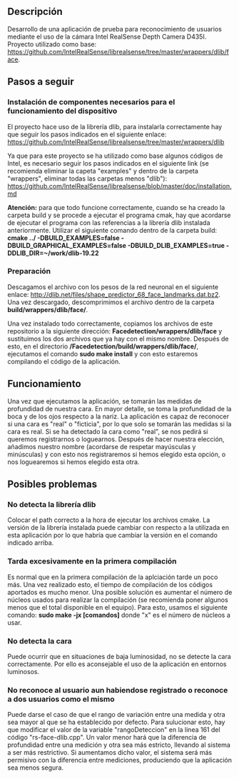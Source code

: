 ## Descripción
Desarrollo de una aplicación de prueba para reconocimiento de usuarios mediante el uso de la cámara Intel RealSense Depth Camera D435I. Proyecto utilizado como base: https://github.com/IntelRealSense/librealsense/tree/master/wrappers/dlib/face.
## Pasos a seguir
### Instalación de componentes necesarios para el funcionamiento del dispositivo
El proyecto hace uso de la librería dlib, para instalarla correctamente hay que seguir los pasos indicados en el siguiente enlace: https://github.com/IntelRealSense/librealsense/tree/master/wrappers/dlib

Ya que para este proyecto se ha utilizado como base algunos códigos de Intel, es necesario seguir los pasos indicados en el siguiente link (se recomienda eliminar la capeta "examples" y dentro de la carpeta "wrappers", eliminar todas las carpetas menos "dlib"): https://github.com/IntelRealSense/librealsense/blob/master/doc/installation.md


**Atención:** para que todo funcione correctamente, cuando se ha creado la carpeta build y se procede a ejecutar el programa cmak, hay que acordarse de ejecutar el programa con las referencias a la librería dlib instalada anteriormente. Utilizar el siguiente comando dentro de la carpeta build: **cmake ../ -DBUILD_EXAMPLES=false -DBUILD_GRAPHICAL_EXAMPLES=false -DBUILD_DLIB_EXAMPLES=true -DDLIB_DIR=~/work/dlib-19.22** 

### Preparación
Descagamos el archivo con los pesos de la red neuronal en el siguiente enlace: http://dlib.net/files/shape_predictor_68_face_landmarks.dat.bz2. Una vez descargado, descomprimimos el archivo dentro de la carpeta **build/wrappers/dlib/face/**.

Una vez instalado todo correctamente, copiamos los archivos de este repositorio a la siguiente dirección: **Facedetection/wrappers/dlib/face** y sustituimos los dos archivos que ya hay con el mismo nombre. Después de esto, en el directorio **/Facedetection/build/wrappers/dlib/face/**, ejecutamos el comando **sudo make install** y con esto estaremos compilando el código de la aplicación.

## Funcionamiento
Una vez que ejecutamos la aplicación, se tomarán las medidas de profundidad de nuestra cara. En mayor detalle, se toma la profundidad de la boca y de los ojos respecto a la nariz.
La aplicación es capaz de reconocer si una cara es "real" o "ficticia", por lo que solo se tomarán las medidas si la cara es real. Si se ha detectado la cara como "real", se nos pedirá si queremos registrarnos o loguearnos.
Después de hacer nuestra elección, añadimos nuestro nombre (acordarse de respetar mayúsculas y minúsculas) y con esto nos registraremos si hemos elegido esta opción, o nos loguearemos si hemos elegido esta otra.

## Posibles problemas
### No detecta la librería dlib 
Colocar el path correcto a la hora de ejecutar los archivos cmake. La versión de la librería instalada puede cambiar con respecto a la utilizada en esta aplicación por lo que habría que cambiar la versión en el comando indicado arriba.

### Tarda excesivamente en la primera compilación
Es normal que en la primera compilación de la aplciación tarde un poco más. Una vez realizado esto, el tiempo de compilación de los códigos aportados es mucho menor.
Una posible solución es aumentar el número de núcleos usados para realizar la compilación (se recomienda poner algunos menos que el total disponible en el equipo). Para esto, usamos el siguiente comando: **sudo make -jx [comandos]** donde "x" es el número de núcleos a usar.

### No detecta la cara
Puede ocurrir que en situaciones de baja luminosidad, no se detecte la cara correctamente. Por ello es aconsejable el uso de la aplicación en entornos luminosos.

### No reconoce al usuario aun habiendose registrado o reconoce a dos usuarios como el mismo
Puede darse el caso de que el rango de variación entre una medida y otra sea mayor al que se ha establecido por defecto. Para sulucionar esto, hay que modificar el valor de la variable "rangoDeteccion" en la linea 161 del código "rs-face-dlib.cpp". Un valor menor hará que la diferencia de profundidad entre una medición y otra sea más estricto, llevando al sistema a ser más restrictivo. Si aumentamos dicho valor, el sistema será más permisivo con la diferencia entre mediciones, produciendo que la aplicación sea menos segura. 
